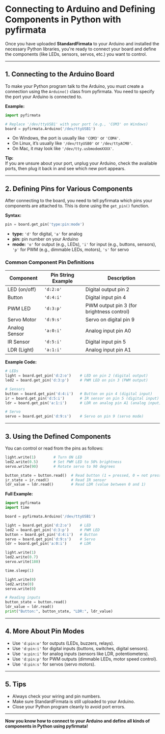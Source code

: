 # Connecting to Arduino and Defining Components in Python with pyfirmata

Once you have uploaded **StandardFirmata** to your Arduino and installed the necessary Python libraries, you're ready to connect your board and define the components (like LEDs, sensors, servos, etc.) you want to control.

---

## 1. Connecting to the Arduino Board

To make your Python program talk to the Arduino, you must create a connection using the `Arduino()` class from pyfirmata. You need to specify the port your Arduino is connected to.

**Example:**

```python
import pyfirmata

# Replace '/dev/ttyUSB1' with your port (e.g., 'COM3' on Windows)
board = pyfirmata.Arduino('/dev/ttyUSB1')
```

- On Windows, the port is usually like `'COM3'` or `'COM4'`.
- On Linux, it’s usually like `'/dev/ttyUSB0'` or `'/dev/ttyACM0'`.
- On Mac, it may look like `'/dev/tty.usbmodemXXXX'`.

**Tip:**  
If you are unsure about your port, unplug your Arduino, check the available ports, then plug it back in and see which new port appears.

---

## 2. Defining Pins for Various Components

After connecting to the board, you need to tell pyfirmata which pins your components are attached to. This is done using the `get_pin()` function.

**Syntax:**  
```python
pin = board.get_pin('type:pin:mode')
```
- **type:** `'d'` for digital, `'a'` for analog
- **pin:** pin number on your Arduino
- **mode:** `'o'` for output (e.g., LEDs), `'i'` for input (e.g., buttons, sensors), `'p'` for PWM (e.g., dimmable LEDs, motors), `'s'` for servo

### Common Component Pin Definitions

| Component    | Pin String Example      | Description                               |
|--------------|------------------------|-------------------------------------------|
| LED (on/off) | `'d:2:o'`              | Digital output pin 2                      |
| Button       | `'d:4:i'`              | Digital input pin 4                       |
| PWM LED      | `'d:3:p'`              | PWM output pin 3 (for brightness control) |
| Servo Motor  | `'d:9:s'`              | Servo on digital pin 9                    |
| Analog Sensor| `'a:0:i'`              | Analog input pin A0                       |
| IR Sensor    | `'d:5:i'`              | Digital input pin 5                       |
| LDR (Light)  | `'a:1:i'`              | Analog input pin A1                       |

**Example Code:**

```python
# LEDs
light = board.get_pin('d:2:o')    # LED on pin 2 (digital output)
led2 = board.get_pin('d:3:p')     # PWM LED on pin 3 (PWM output)

# Sensors
button = board.get_pin('d:4:i')   # Button on pin 4 (digital input)
ir = board.get_pin('d:5:i')       # IR sensor on pin 5 (digital input)
ldr = board.get_pin('a:1:i')      # LDR on analog pin A1 (analog input)

# Servo
servo = board.get_pin('d:9:s')    # Servo on pin 9 (servo mode)
```

---

## 3. Using the Defined Components

You can control or read from the pins as follows:

```python
light.write(1)        # Turn ON LED
led2.write(0.5)       # Set PWM LED to 50% brightness
servo.write(90)       # Rotate servo to 90 degrees

button_state = button.read()  # Read button (1 = pressed, 0 = not pressed)
ir_state = ir.read()          # Read IR sensor
ldr_value = ldr.read()        # Read LDR (value between 0 and 1)
```

**Full Example:**

```python
import pyfirmata
import time

board = pyfirmata.Arduino('/dev/ttyUSB1')

light = board.get_pin('d:2:o')    # LED
led2 = board.get_pin('d:3:p')     # PWM LED
button = board.get_pin('d:4:i')   # Button
servo = board.get_pin('d:9:s')    # Servo
ldr = board.get_pin('a:0:i')      # LDR

light.write(1)
led2.write(0.7)
servo.write(180)

time.sleep(1)

light.write(0)
led2.write(0)
servo.write(0)

# Reading inputs
button_state = button.read()
ldr_value = ldr.read()
print("Button:", button_state, "LDR:", ldr_value)
```

---

## 4. More About Pin Modes

- Use `'d:pin:o'` for outputs (LEDs, buzzers, relays).
- Use `'d:pin:i'` for digital inputs (buttons, switches, digital sensors).
- Use `'a:pin:i'` for analog inputs (sensors like LDR, potentiometers).
- Use `'d:pin:p'` for PWM outputs (dimmable LEDs, motor speed control).
- Use `'d:pin:s'` for servos (servo motors).

---

## 5. Tips

- Always check your wiring and pin numbers.
- Make sure StandardFirmata is still uploaded to your Arduino.
- Close your Python program cleanly to avoid port errors.

---

**Now you know how to connect to your Arduino and define all kinds of components in Python using pyfirmata!**
